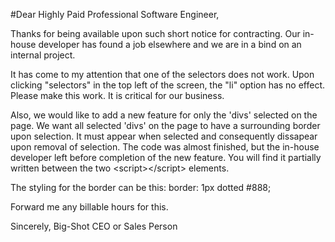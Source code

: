 #Dear Highly Paid Professional Software Engineer,

Thanks for being available upon such short notice for contracting. Our in-house developer has found a job elsewhere and we are in a bind on an internal project.

It has come to my attention that one of the selectors does not work. Upon clicking "selectors" in the top left of the screen, the "li" option has no effect. Please make this work. It is critical for our business.

Also, we would like to add a new feature for only the 'divs' selected on the page. We want all selected 'divs' on the page to have a surrounding border upon selection. It must appear when selected and consequently dissapear upon removal of selection. The code was almost finished, but the in-house developer left before completion of the new feature. You will find it partially written between the two \<script>\</script> elements.

The styling for the border can be this:
	border: 1px dotted #888;

Forward me any billable hours for this.

Sincerely,
Big-Shot CEO or Sales Person